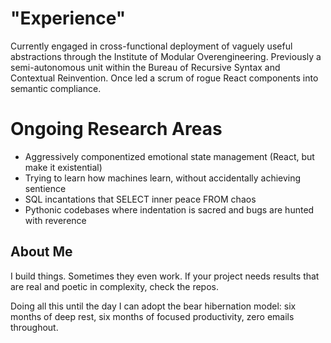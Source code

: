 # "Experience"
Currently engaged in cross-functional deployment of vaguely useful abstractions through the Institute of Modular Overengineering. Previously a semi-autonomous unit within the Bureau of Recursive Syntax and Contextual Reinvention. Once led a scrum of rogue React components into semantic compliance.

# Ongoing Research Areas

- Aggressively componentized emotional state management (React, but make it existential)
- Trying to learn how machines learn, without accidentally achieving sentience
- SQL incantations that SELECT inner peace FROM chaos
- Pythonic codebases where indentation is sacred and bugs are hunted with reverence

## About Me
I build things. Sometimes they even work.
If your project needs results that are real and poetic in complexity, check the repos.

Doing all this until the day I can adopt the bear hibernation model: six months of deep rest, six months of focused productivity, zero emails throughout.
